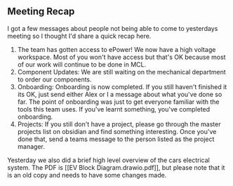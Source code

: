 ## Meeting Recap

I got a few messages about people not being able to come to yesterdays meeting so I thought I'd share a quick recap here.

1. The team has gotten access to ePower! We now have a high voltage workspace. Most of you won't have access but that's OK because most of our work will continue to be done in MCL.
2. Component Updates: We are still waiting on the mechanical department to order our components.
3. Onboarding: Onboarding is now completed. If you still haven't finished it its OK, just send either Alex or I a message about what you've done so far. The point of onboarding was just to get everyone familiar with the tools this team uses. If you've learnt something, you've completed onboarding.
4. Projects: If you still don't have a project, please go through the master projects list on obsidian and find something interesting. Once you've done that, send a teams message to the person listed as the project manager.

Yesterday we also did a brief high level overview of the cars electrical system. The PDF is [[EV Block Diagram.drawio.pdf]], but please note that it is an old copy and needs to have some changes made.